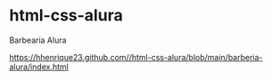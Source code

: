 # html-css-alura
 
Barbearia Alura

<a href="https://github.com/hhenrique23/html-css-alura/blob/main/barberia-alura/index.html">https://hhenrique23.github.com//html-css-alura/blob/main/barberia-alura/index.html</a>